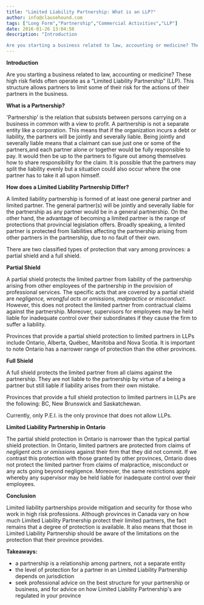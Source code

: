 ```yaml
---
title: "Limited Liability Partnership: What is an LLP?"
author: info@clausehound.com
tags: ["Long Form","Partnership","Commercial Activities","LLP"]
date: 2016-01-26 13:04:58
description: "Introduction

Are you starting a business related to law, accounting or medicine? These high risk fields often operate as a “Limited Liability Partnership”..."
---
```


**Introduction**

Are you starting a business related to law, accounting or medicine? These high risk fields often operate as a “Limited Liability Partnership” (LLP). This structure allows partners to limit some of their risk for the actions of  their partners in the business.

**What is a Partnership?**

'Partnership’ is the relation that subsists between persons carrying on a business in common with a view to profit. A partnership is not a separate entity like a corporation. This means that if the organization incurs a debt or liability, the partners will be jointly and severally liable. Being jointly and severally liable means that a claimant can sue just one or some of the partners,and each partner alone or together would be fully responsible to pay. It would then be up to the partners to figure out among themselves how to share responsibility for the claim. It is possible that the partners may split the liability evenly but a situation could also occur where the one partner has to take it all upon himself.

 

**How does a Limited Liability Partnership Differ?**

A limited liability partnership is formed of at least one general partner and limited partner. The general partner(s) will be jointly and severally liable for the partnership as any partner would be in a general partnership. On the other hand, the advantage of becoming a limited partner is the range of protections that provincial legislation offers. Broadly speaking, a limited partner is protected from liabilities affecting the partnership arising from other partners in the partnership, due to no fault of their own.

There are two classified types of protection that vary among provinces: a partial shield and a full shield.

 

**Partial Shield**

A partial shield protects the limited partner from liability of the partnership arising from other employees of the partnership in the provision of professional services. The specific acts that are covered by a partial shield are *negligence, wrongful acts or omissions, malpractice or misconduct*. However, this does not protect the limited partner from contractual claims against the partnership. Moreover, supervisors for employees may be held liable for inadequate control over their subordinates if they cause the firm to suffer a liability.

Provinces that provide a partial shield protection to limited partners in LLPs include Ontario, Alberta, Québec, Manitoba and Nova Scotia. It is important to note Ontario has a narrower range of protection than the other provinces.

 

**Full Shield**

A full shield protects the limited partner from all claims against the partnership. They are not liable to the partnership by virtue of a being a partner but still liable if liability arises from their own mistake.

Provinces that provide a full shield protection to limited partners in LLPs are the following: BC, New Brunswick and Saskatchewan.

Currently, only P.E.I. is the only province that does not allow LLPs.

 

**Limited Liability Partnership in Ontario**

The partial shield protection in Ontario is narrower than the typical partial shield protection. In Ontario, limited partners are protected from claims of *negligent acts or omissions* against their firm that they did not commit. If we contrast this protection with those granted by other provinces, Ontario does not protect the limited partner from claims of malpractice, misconduct or any acts going beyond negligence. Moreover, the same restrictions apply whereby any supervisor may be held liable for inadequate control over their employees.

 

**Conclusion**

Limited liability partnerships provide mitigation and security for those who work in high risk professions. Although provinces in Canada vary on how much Limited Liability Partnership protect their limited partners, the fact remains that a degree of protection is available. It also means that those in Limited Liability Partnership should be aware of the limitations on the protection that their province provides.

 

 

**Takeaways:**
- a partnership is a relationship among partners, not a separate entity
- the level of protection for a partner in an Limited Liability Partnership depends on jurisdiction
- seek professional advice on the best structure for your partnership or business, and for advice on how Limited Liability Partnership's are regulated in your province